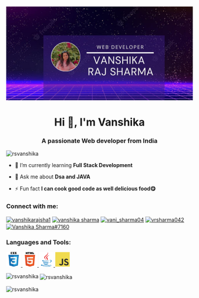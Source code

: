 ![logo](https://github.com/rsvanshika/rsvanshika/blob/main/photo_6185709992913515812_y.jpg)
<h1 align="center">Hi 👋, I'm Vanshika</h1>
<h3 align="center">A passionate Web developer from India</h3>
<img  align="right" alt "coding" width="400" src="https://i.pinimg.com/originals/e7/26/c7/e726c74ac081eed50feee1433d12c998.gif">

<p align="left"> <img src="https://komarev.com/ghpvc/?username=rsvanshika&label=Profile%20views&color=0e75b6&style=flat" alt="rsvanshika" /> </p>

- 🌱 I’m currently learning **Full Stack Development**

- 💬 Ask me about **Dsa and JAVA**

- ⚡ Fun fact **I can cook good code as well delicious food😋**

<h3 align="left">Connect with me:</h3>
<p align="left">
<a href="https://twitter.com/vanshikarajsha1" target="blank"><img align="center" src="https://raw.githubusercontent.com/rahuldkjain/github-profile-readme-generator/master/src/images/icons/Social/twitter.svg" alt="vanshikarajsha1" height="30" width="40" /></a>
<a href="https://linkedin.com/in/vanshika sharma" target="blank"><img align="center" src="https://raw.githubusercontent.com/rahuldkjain/github-profile-readme-generator/master/src/images/icons/Social/linked-in-alt.svg" alt="vanshika sharma" height="30" width="40" /></a>
<a href="https://leetcode.com/u/Vaani_Sharma/" target="blank"><img align="center" src="https://raw.githubusercontent.com/rahuldkjain/github-profile-readme-generator/master/src/images/icons/Social/leet-code.svg" alt="vani_sharma04" height="30" width="40" /></a>
<a href="https://auth.geeksforgeeks.org/user/vrsharma042" target="blank"><img align="center" src="https://raw.githubusercontent.com/rahuldkjain/github-profile-readme-generator/master/src/images/icons/Social/geeks-for-geeks.svg" alt="vrsharma042" height="30" width="40" /></a>
<a href="https://discord.gg/Vanshika Sharma#7160" target="blank"><img align="center" src="https://raw.githubusercontent.com/rahuldkjain/github-profile-readme-generator/master/src/images/icons/Social/discord.svg" alt="Vanshika Sharma#7160" height="30" width="40" /></a>
</p>

<h3 align="left">Languages and Tools:</h3>
<p align="left"> <a href="https://www.w3schools.com/css/" target="_blank" rel="noreferrer"> <img src="https://raw.githubusercontent.com/devicons/devicon/master/icons/css3/css3-original-wordmark.svg" alt="css3" width="40" height="40"/> </a> <a href="https://www.w3.org/html/" target="_blank" rel="noreferrer"> <img src="https://raw.githubusercontent.com/devicons/devicon/master/icons/html5/html5-original-wordmark.svg" alt="html5" width="40" height="40"/> </a> <a href="https://www.java.com" target="_blank" rel="noreferrer"> <img src="https://raw.githubusercontent.com/devicons/devicon/master/icons/java/java-original.svg" alt="java" width="40" height="40"/> </a> <a href="https://developer.mozilla.org/en-US/docs/Web/JavaScript" target="_blank" rel="noreferrer"> <img src="https://raw.githubusercontent.com/devicons/devicon/master/icons/javascript/javascript-original.svg" alt="javascript" width="40" height="40"/> </a> 

<p><img align="left" src="https://github-readme-stats.vercel.app/api/top-langs?username=rsvanshika&show_icons=true&locale=en&layout=compact" alt="rsvanshika" /></p>

<p>&nbsp;<img align="center" src="https://github-readme-stats.vercel.app/api?username=rsvanshika&show_icons=true&locale=en" alt="rsvanshika" /></p>

<p><img align="center" src="https://github-readme-streak-stats.herokuapp.com/?user=rsvanshika&" alt="rsvanshika" /></p>
